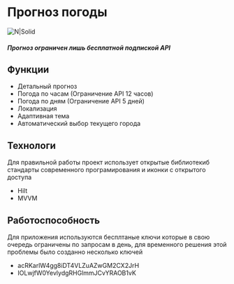 # Прогноз погоды

![N|Solid](https://cdn-icons-png.flaticon.com/512/3845/3845731.png "Прогноз погоды") 


##### Прогноз ограничен лишь бесплатной подпиской API



## Функции
- Детальный прогноз
- Погода по часам (Ограничение API 12 часов)
- Погода по дням (Ограничение API 5 дней)
- Локализация
- Адаптивная тема
- Автоматический выбор текущего города

## Технологи

Для правильной работы проект использует открытые библиотекиб стандарты современного програмирования и иконки с открытого доступа

- Hilt
- MVVM

## Работоспособность

Для приложения используются бесплтаные ключи которые в свою очередь ограничены по запросам в день, для временного решения этой проблемы было созданно несколько ключей
- acRKarlW4gg8iDT4VLZuAZwGM2CX2JrH
- IOLwjfW0YevlydgRHGlmmJCvYRAOB1vK

